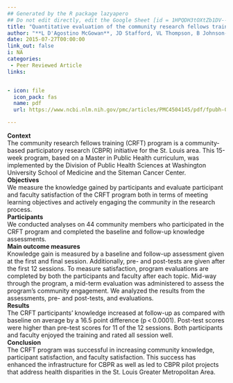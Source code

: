 ```yaml
---
## Generated by the R package lazyapero
## Do not edit directly, edit the Google Sheet [id = 1HPQDH3tOXtZb1DV--8wR9CKAzUz5aywWc2vM3OQ5SrU]
title: "Quantitative evaluation of the community research fellows training program"
author: "**L D'Agostino McGowan**, JD Stafford, VL Thompson, B Johnson-Javois, MS Goodman"
date: 2015-07-27T00:00:00
link_out: false
i: NA
categories:
 - Peer Reviewed Article
links:


- icon: file
  icon_pack: fas
  name: pdf
  url: https://www.ncbi.nlm.nih.gov/pmc/articles/PMC4504145/pdf/fpubh-03-00179.pdf

---
```


**Context**<br>The community research fellows training (CRFT) program is a community-based participatory research (CBPR) initiative for the St. Louis area. This 15-week program, based on a Master in Public Health curriculum, was implemented by the Division of Public Health Sciences at Washington University School of Medicine and the Siteman Cancer Center.<br>**Objectives**<br>We measure the knowledge gained by participants and evaluate participant and faculty satisfaction of the CRFT program both in terms of meeting learning objectives and actively engaging the community in the research process.<br>**Participants**<br>We conducted analyses on 44 community members who participated in the CRFT program and completed the baseline and follow-up knowledge assessments.<br>**Main outcome measures**<br>Knowledge gain is measured by a baseline and follow-up assessment given at the first and final session. Additionally, pre- and post-tests are given after the first 12 sessions. To measure satisfaction, program evaluations are completed by both the participants and faculty after each topic. Mid-way through the program, a mid-term evaluation was administered to assess the program’s community engagement. We analyzed the results from the assessments, pre- and post-tests, and evaluations.<br>**Results**<br>The CRFT participants’ knowledge increased at follow-up as compared with baseline on average by a 16.5 point difference (p < 0.0001). Post-test scores were higher than pre-test scores for 11 of the 12 sessions. Both participants and faculty enjoyed the training and rated all session well.<br>**Conclusion**<br>The CRFT program was successful in increasing community knowledge, participant satisfaction, and faculty satisfaction. This success has enhanced the infrastructure for CBPR as well as led to CBPR pilot projects that address health disparities in the St. Louis Greater Metropolitan Area.

